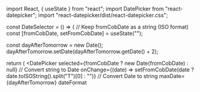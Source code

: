 
import React, { useState } from "react";
import DatePicker from "react-datepicker";
import "react-datepicker/dist/react-datepicker.css";

const DateSelector = () => {
  // Keep fromCobDate as a string (ISO format)
  const [fromCobDate, setFromCobDate] = useState("");

  const dayAfterTomorrow = new Date();
  dayAfterTomorrow.setDate(dayAfterTomorrow.getDate() + 2);

  return (
    <DatePicker
      selected={fromCobDate ? new Date(fromCobDate) : null} // Convert string to Date
      onChange={(date) => setFromCobDate(date ? date.toISOString().split("T")[0] : "")} // Convert Date to string
      maxDate={dayAfterTomorrow}
      dateFormat
